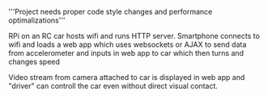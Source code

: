 '''Project needs proper code style changes and performance optimalizations'''


RPi on an RC car hosts wifi and runs HTTP server. Smartphone connects to
wifi and loads a web app which uses websockets or AJAX to send data from
accelerometer and inputs in web app to car which then turns and changes
speed

Video stream from camera attached to car is displayed in web app and
"driver" can controll the car even without direct visual contact.
